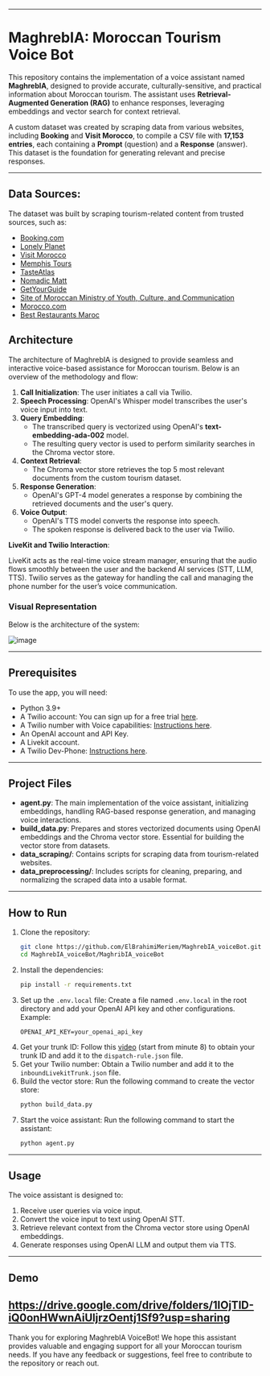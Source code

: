 
________________________________________

# MaghrebIA: Moroccan Tourism Voice Bot

This repository contains the implementation of a voice assistant named **MaghrebIA**, designed to provide accurate, culturally-sensitive, and practical information about Moroccan tourism. The assistant uses **Retrieval-Augmented Generation (RAG)** to enhance responses, leveraging embeddings and vector search for context retrieval.

A custom dataset was created by scraping data from various websites, including **Booking** and **Visit Morocco**, to compile a CSV file with **17,153 entries**, each containing a **Prompt** (question) and a **Response** (answer). This dataset is the foundation for generating relevant and precise responses.

---
##  Data Sources: 
 The dataset was built by scraping tourism-related content from trusted sources, such as:
  - [Booking.com](https://www.booking.com/)
  - [Lonely Planet](https://www.lonelyplanet.com/)
  - [Visit Morocco](https://www.visitmorocco.com/)
  - [Memphis Tours](https://www.memphistours.com/)
  - [TasteAtlas](https://www.tasteatlas.com/)
  - [Nomadic Matt](https://www.nomadicmatt.com/)
  - [GetYourGuide](https://www.getyourguide.com/)
  - [Site of Moroccan Ministry of Youth, Culture, and Communication](https://mtaess.gov.ma/fr/annuaires/annuaire-des-etablissements-dhebergements-touristique/)
  - [Morocco.com](https://www.morocco.com/)
  - [Best Restaurants Maroc](https://www.bestrestaurantsmaroc.com/)


## Architecture 

The architecture of MaghrebIA is designed to provide seamless and interactive voice-based assistance for Moroccan tourism. Below is an overview of the methodology and flow:

1. **Call Initialization**: The user initiates a call via Twilio.
2. **Speech Processing**: OpenAI's Whisper model transcribes the user's voice input into text.
3. **Query Embedding**:
   - The transcribed query is vectorized using OpenAI's **text-embedding-ada-002** model.
   - The resulting query vector is used to perform similarity searches in the Chroma vector store.
4. **Context Retrieval**:
   - The Chroma vector store retrieves the top 5 most relevant documents from the custom tourism dataset.
5. **Response Generation**:
   - OpenAI's GPT-4 model generates a response by combining the retrieved documents and the user's query.
6. **Voice Output**:
   - OpenAI's TTS model converts the response into speech.
   - The spoken response is delivered back to the user via Twilio.
     
**LiveKit and Twilio Interaction**:

  LiveKit acts as the real-time voice stream manager, ensuring that the audio flows smoothly between the user and the backend AI services (STT, LLM, TTS). Twilio serves as the gateway for handling the call and managing the phone number for the user’s voice communication.

### Visual Representation

Below is the architecture of the system:

![image](https://github.com/user-attachments/assets/1f6d0d33-4a17-4f46-8d2c-81380feede4e)


---

## Prerequisites

To use the app, you will need:

- Python 3.9+
- A Twilio account: You can sign up for a free trial [here](https://www.twilio.com/login?iss=https%3A%2F%2Flogin.twilio.com%2F).
- A Twilio number with Voice capabilities: [Instructions here](https://help.twilio.com/articles/223135247-How-to-Search-for-and-Buy-a-Twilio-Phone-Number-from-Console).
- An OpenAI account and API Key.
- A Livekit account.
- A Twilio Dev-Phone: [Instructions here](https://www.twilio.com/docs/labs/dev-phone#install-the-dev-phone).

---

## Project Files

- **agent.py**: The main implementation of the voice assistant, initializing embeddings, handling RAG-based response generation, and managing voice interactions.
- **build\_data.py**: Prepares and stores vectorized documents using OpenAI embeddings and the Chroma vector store. Essential for building the vector store from datasets.
- **data_scraping/**: Contains scripts for scraping data from tourism-related websites.
- **data_preprocessing/**: Includes scripts for cleaning, preparing, and normalizing the scraped data into a usable format.
---

## How to Run

1. Clone the repository:
   ```bash
   git clone https://github.com/ElBrahimiMeriem/MaghrebIA_voiceBot.git  
   cd MaghrebIA_voiceBot/MaghribIA_voiceBot
   ```
2. Install the dependencies:
   ```bash
   pip install -r requirements.txt
   ```
3. Set up the `.env.local` file:
   Create a file named `.env.local` in the root directory and add your OpenAI API key and other configurations. Example:
   ```
   OPENAI_API_KEY=your_openai_api_key
   ```
4. Get your trunk ID:
   Follow this [video](https://www.youtube.com/watch?v=8O1_j9c-Lls\&t=583s) (start from minute 8) to obtain your trunk ID and add it to the `dispatch-rule.json` file.
5. Get your Twilio number:
   Obtain a Twilio number and add it to the `inboundLivekitTrunk.json` file.
6. Build the vector store:
   Run the following command to create the vector store:
   ```bash
   python build_data.py
   ```
7. Start the voice assistant:
   Run the following command to start the assistant:
   ```bash
   python agent.py
   ```

---

## Usage

The voice assistant is designed to:

1. Receive user queries via voice input.
2. Convert the voice input to text using OpenAI STT.
3. Retrieve relevant context from the Chroma vector store using OpenAI embeddings.
4. Generate responses using OpenAI LLM and output them via TTS.

---

## Demo

https://drive.google.com/drive/folders/1IOjTlD-iQ0onHWwnAiUljrzOentj1Sf9?usp=sharing
---
Thank you for exploring MaghrebIA VoiceBot! We hope this assistant provides valuable and engaging support for all your Moroccan tourism needs. If you have any feedback or suggestions, feel free to contribute to the repository or reach out.



